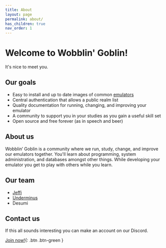 ```yaml
---
title: About
layout: page
permalink: about/
has_children: true
nav_order: 1
---
```


# Welcome to Wobblin' Goblin!
It's nice to meet you.

## Our goals
* Easy to install and up to date images of common [emulators](/about/emulators.html)
* Central authentication that allows a public realm list
* Quality documentation for running, changing, and improving your emulator
* A community to support you in your studies as you gain a useful skill set
* Open source and free forever (as in speech and beer)

## About us
Wobblin’ Goblin is a community where we run, study, change, and improve our emulators together. You'll learn about programming, system administration, and databases amongst other things. While developing your emulator you get to play with others while you learn.

## Our team
* [Jeffi](/about/jeffi.html)
* [Underminus](/about/underminus.html)
* Desumi

## Contact us
If this all sounds interesting you can make an account on our Discord.

[Join now!](https://discord.gg/rqq33HmMyX){: .btn .btn-green }